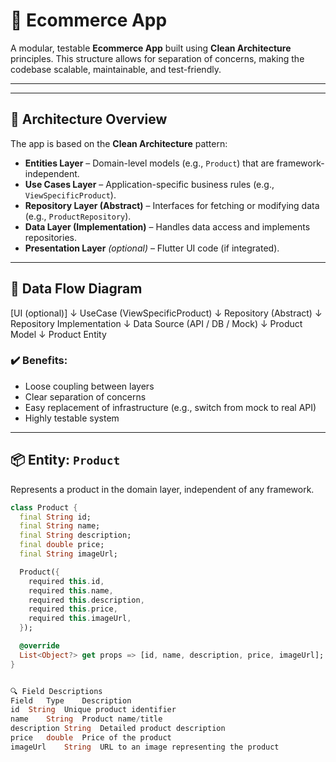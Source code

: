 # 🛒 Ecommerce App

A modular, testable **Ecommerce App** built using **Clean Architecture** principles. This structure allows for separation of concerns, making the codebase scalable, maintainable, and test-friendly.

---


---

## 🧱 Architecture Overview

The app is based on the **Clean Architecture** pattern:

- **Entities Layer** – Domain-level models (e.g., `Product`) that are framework-independent.
- **Use Cases Layer** – Application-specific business rules (e.g., `ViewSpecificProduct`).
- **Repository Layer (Abstract)** – Interfaces for fetching or modifying data (e.g., `ProductRepository`).
- **Data Layer (Implementation)** – Handles data access and implements repositories.
- **Presentation Layer** *(optional)* – Flutter UI code (if integrated).

---

## 🔁 Data Flow Diagram

[UI (optional)]
↓
UseCase (ViewSpecificProduct)
↓
Repository (Abstract)
↓
Repository Implementation
↓
Data Source (API / DB / Mock)
↓
Product Model
↓
Product Entity


### ✔️ Benefits:

- Loose coupling between layers  
- Clear separation of concerns  
- Easy replacement of infrastructure (e.g., switch from mock to real API)  
- Highly testable system  

---

## 📦 Entity: `Product`

Represents a product in the domain layer, independent of any framework.

```dart
class Product {
  final String id;
  final String name;
  final String description;
  final double price;
  final String imageUrl;

  Product({
    required this.id,
    required this.name,
    required this.description,
    required this.price,
    required this.imageUrl,
  });

  @override
  List<Object?> get props => [id, name, description, price, imageUrl];
}


🔍 Field Descriptions
Field	Type	Description
id	String	Unique product identifier
name	String	Product name/title
description	String	Detailed product description
price	double	Price of the product
imageUrl	String	URL to an image representing the product
